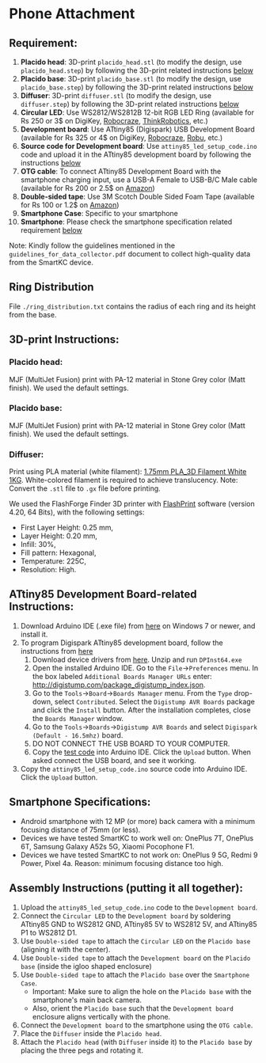 # Phone Attachment

## Requirement:
1. **Placido head**: 3D-print `placido_head.stl` (to modify the design, use `placido_head.step`) by following the 3D-print related instructions [below](#placido-head)
1. **Placido base**: 3D-print `placido_base.stl` (to modify the design, use `placido_base.step`) by following the 3D-print related instructions [below](#placido-base)
1. **Diffuser**: 3D-print `diffuser.stl` (to modify the design, use `diffuser.step`) by following the 3D-print related instructions [below](#diffuser)
1. **Circular LED**: Use WS2812/WS2812B 12-bit RGB LED Ring (available for Rs 250 or 3$ on DigiKey, [Robocraze](https://robocraze.com/products/ws2812-12-bit-rgb-led-round), [ThinkRobotics](https://thinkrobotics.in/products/ws2812-5050-rgb-led-ring), etc.)
1. **Development board**: Use ATtiny85 (Digispark) USB Development Board (available for Rs 325 or 4$ on DigiKey, [Robocraze](https://robocraze.com/products/attiny85-usb-development-board), [Robu](https://robu.in/product/attiny85-usb-development-board/), etc.)
1. **Source code for Development board**: Use `attiny85_led_setup_code.ino` code and upload it in the ATtiny85 development board by following the instructions [below](#attiny85-development-board-related-instructions)
1. **OTG cable**: To connect ATtiny85 Development Board with the smartphone charging input, use a USB-A Female to USB-B/C Male cable (available for Rs 200 or 2.5$ on [Amazon](https://www.amazon.in/gp/product/B012V56C8K))
1. **Double-sided tape**: Use 3M Scotch Double Sided Foam Tape (available for Rs 100 or 1.2$ on [Amazon](https://www.amazon.in/gp/product/B00N1U9AJS/))
1. **Smartphone Case**: Specific to your smartphone
1. **Smartphone**: Please check the smartphone specification related requirement [below](#smartphone-specifications)

Note: Kindly follow the guidelines mentioned in the `guidelines_for_data_collector.pdf` document to collect high-quality data from the SmartKC device.

## Ring Distribution
File `./ring_distribution.txt` contains the radius of each ring and its height from the base.

## 3D-print Instructions:

### Placido head:
MJF (MultiJet Fusion) print with PA-12 material in Stone Grey color (Matt finish). We used the default settings.

### Placido base:
MJF (MultiJet Fusion) print with PA-12 material in Stone Grey color (Matt finish). We used the default settings.

### Diffuser:
Print using PLA material (white filament): [1.75mm PLA_3D Filament White 1KG](https://robu.in/product/esun-pla-1-75mm-3d-printing-filament-1kg-white/). White-colored filament is required to achieve translucency. Note: Convert the `.stl` file to `.gx` file before printing.

We used the FlashForge Finder 3D printer with [FlashPrint](https://flashforge-usa.com/pages/download) software (version 4.20, 64 Bits), with the following settings: 
* First Layer Height: 0.25 mm, 
* Layer Height: 0.20 mm, 
* Infill: 30%, 
* Fill pattern: Hexagonal, 
* Temperature: 225C,
* Resolution: High.

## ATtiny85 Development Board-related Instructions:
1. Download Arduino IDE (.exe file) from [here](https://www.arduino.cc/en/software) on Windows 7 or newer, and install it.
1. To program Digispark ATtiny85 development board, follow the instructions from [here](http://digistump.com/wiki/digispark/tutorials/connecting)
    1. Download device drivers from [here](https://github.com/digistump/DigistumpArduino/releases/download/1.6.7/Digistump.Drivers.zip). Unzip and run `DPInst64.exe`
    1. Open the installed Arduino IDE. Go to the `File`→`Preferences` menu. In the box labeled `Additional Boards Manager URLs` enter: http://digistump.com/package_digistump_index.json.
    1. Go to the `Tools`→`Board`→`Boards Manager` menu. From the `Type` drop-down, select `Contributed`. Select the `Digistump AVR Boards` package and click the `Install` button. After the installation completes, close the `Boards Manager` window.
    1. Go to the `Tools`→`Boards`→`Digistump AVR Boards` and select `Digispark (Default - 16.5mhz)` board.
    1. DO NOT CONNECT THE USB BOARD TO YOUR COMPUTER.
    1. Copy the [test code](http://digistump.com/wiki/digispark/tutorials/connecting) into Arduino IDE. Click the `Upload` button. When asked connect the USB board, and see it working.
1. Copy the `attiny85_led_setup_code.ino` source code into Arduino IDE. Click the `Upload` button. 

## Smartphone Specifications:
* Android smartphone with 12 MP (or more) back camera with a minimum focusing distance of 75mm (or less).
* Devices we have tested SmartKC to work well on: OnePlus 7T, OnePlus 6T, Samsung Galaxy A52s 5G, Xiaomi Pocophone F1.
* Devices we have tested SmartKC to not work on: OnePlus 9 5G, Redmi 9 Power, Pixel 4a. Reason: minimum focusing distance too high.

## Assembly Instructions (putting it all together):
1. Upload the `attiny85_led_setup_code.ino` code to the `Development board`.
1. Connect the `Circular LED` to the `Development board` by soldering ATtiny85 GND to WS2812 GND, ATtiny85 5V to WS2812 5V, and ATtiny85 P1 to WS2812 D1.
1. Use `Double-sided tape` to attach the `Circular LED` on the `Placido base` (aligning it with the center).
1. Use `Double-sided tape` to attach the `Development board` on the `Placido base` (inside the igloo shaped enclosure)
1. Use `Double-sided tape` to attach the `Placido base` over the `Smartphone Case`.
   * Important: Make sure to align the hole on the `Placido base` with the smartphone's main back camera.
   * Also, orient the `Placido base` such that the `Development board` enclosure aligns vertically with the phone.
1. Connect the `Development board` to the smartphone using the `OTG cable`.
1. Place the `Diffuser` inside the `Placido head`.
1. Attach the `Placido head` (with `Diffuser` inside it) to the `Placido base` by placing the three pegs and rotating it.
